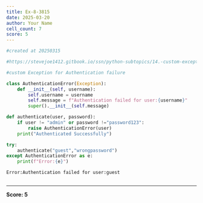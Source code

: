 ```yaml
---
title: Ex-8-3815
date: 2025-03-20
author: Your Name
cell_count: 7
score: 5
---
```


```python
#created at 20250315
```


```python
#https://stevejoe1412.gitbook.io/ssn/python-subtopics/14.-custom-exceptions
```


```python
#custom Exception for Authentication failure
```


```python
class AuthenticationError(Exception):
    def __init__(self, username):
        self.username = username
        self.message = f"Authentication failed for user:{username}"
        super().__init__(self.message)
```


```python
def authenticate(user, password):
    if user != "admin" or password !="password123":
        raise AuthenticationError(user)
    print("Authenticated Successfully")
```


```python
try:
    authenticate("guest","wrongpassword")
except AuthenticationError as e:
    print(f"Error:{e}")
```

    Error:Authentication failed for user:guest



```python

```


---
**Score: 5**